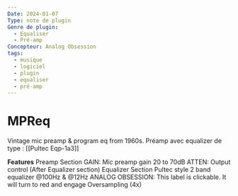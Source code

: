 ```yaml
---
Date: 2024-01-07
Type: note de plugin
Genre de plugin:
  - Equaliser
  - Pré-amp
Concepteur: Analog Obsession
tags:
  - musique
  - logiciel
  - plugin
  - equaliser
  - pré-amp
---
```

# MPReq
Vintage mic preamp & program eq from 1960s.
Préamp avec equalizer de type : [[Pultec Eqp-1a3]]

**Features**
Preamp Section
GAIN: Mic preamp gain 20 to 70dB
ATTEN: Output control (After Equalizer section)
Equalizer Section
Pultec style 2 band equalizer @100Hz & @12Hz
ANALOG OBSESSION: This label is clickable. It will turn to red and engage Oversampling (4x)